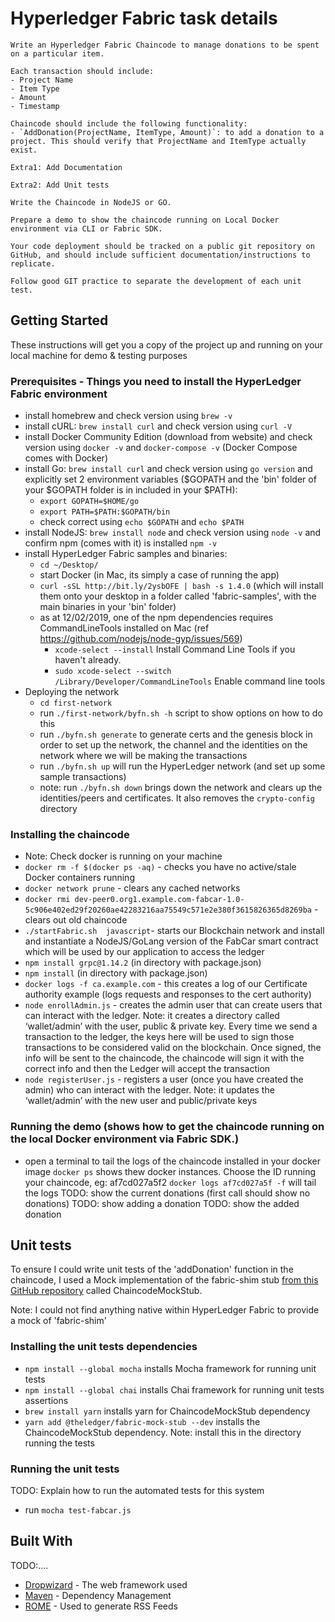 # Hyperledger Fabric task details

```
Write an Hyperledger Fabric Chaincode to manage donations to be spent on a particular item.

Each transaction should include:
- Project Name
- Item Type
- Amount
- Timestamp

Chaincode should include the following functionality:
- `AddDonation(ProjectName, ItemType, Amount)`: to add a donation to a project. This should verify that ProjectName and ItemType actually exist.

Extra1: Add Documentation

Extra2: Add Unit tests

Write the Chaincode in NodeJS or GO.

Prepare a demo to show the chaincode running on Local Docker environment via CLI or Fabric SDK.
    
Your code deployment should be tracked on a public git repository on GitHub, and should include sufficient documentation/instructions to replicate. 

Follow good GIT practice to separate the development of each unit test.
```

## Getting Started

These instructions will get you a copy of the project up and running on your local machine for demo & testing purposes

### Prerequisites - Things you need to install the HyperLedger Fabric environment

- install homebrew and check version using `brew -v`
- install cURL: `brew install curl` and check version using `curl -V`
- install Docker Community Edition (download from website) and check version using `docker -v` and `docker-compose -v` (Docker Compose comes with Docker)
- install Go: `brew install curl` and check version using `go version` and explicitly set 2 environment variables ($GOPATH and the 'bin' folder of your $GOPATH folder is in included in your $PATH):
    - `export GOPATH=$HOME/go`
    - `export PATH=$PATH:$GOPATH/bin`
    - check correct using `echo $GOPATH` and `echo $PATH`
- install NodeJS: `brew install node` and check version using `node -v` and confirm npm (comes with it) is installed `npm -v`
- install HyperLedger Fabric samples and binaries:
    - `cd ~/Desktop/` 
    - start Docker (in Mac, its simply a case of running the app)
    - `curl -sSL http://bit.ly/2ysbOFE | bash -s 1.4.0` (which will install them onto your desktop in a folder called 'fabric-samples', with the main binaries in your 'bin' folder)
    - as at 12/02/2019, one of the npm dependencies requires CommandLineTools installed on Mac (ref https://github.com/nodejs/node-gyp/issues/569)
        - `xcode-select --install` Install Command Line Tools if you haven't already.
        - `sudo xcode-select --switch /Library/Developer/CommandLineTools` Enable command line tools
- Deploying the network
    - `cd first-network`
    - run `./first-network/byfn.sh -h` script to show options on how to do this
    - run `./byfn.sh generate` to generate certs and the genesis block  in order to set up the network, the channel and the identities on the network where we will be making the transactions
    - run  `./byfn.sh up` will run the HyperLedger network (and set up some sample transactions)
    - note: run `./byfn.sh down` brings down the network and clears up the identities/peers and certificates. It also removes the `crypto-config` directory

### Installing the chaincode
- Note: Check docker is running on your machine
- `docker rm -f $(docker ps -aq)` - checks you have no active/stale Docker containers running
- `docker network prune` - clears any cached networks
- `docker rmi dev-peer0.org1.example.com-fabcar-1.0-5c906e402ed29f20260ae42283216aa75549c571e2e380f3615826365d8269ba` - clears out old chaincode
- `./startFabric.sh  javascript`- starts our Blockchain network and install and instantiate a NodeJS/GoLang version of the FabCar smart contract which will be used by our application to access the ledger
- `npm install grpc@1.14.2`  (in directory with package.json)
- `npm install` (in directory with package.json)
- `docker logs -f ca.example.com` - this creates a log of our Certificate authority example (logs requests and responses to the cert authority)
- `node enrollAdmin.js` - creates the admin user that can create users that can interact with the ledger. Note: it creates a directory called ‘wallet/admin’ with the user, public & private key. Every time we send a transaction to the ledger, the keys here will be used to sign those transactions to be considered valid on the blockchain. Once signed, the info will be sent to the chaincode, the chaincode will sign it with the correct info and then the Ledger will accept the transaction
- `node registerUser.js` - registers a user (once you have created the admin) who can interact with the ledger. Note: it updates the ‘wallet/admin’  with the new user and public/private keys

### Running the demo (shows how to get the chaincode running on the local Docker environment via Fabric SDK.)
- open a terminal to tail the logs of the chaincode installed in your docker image
    `docker ps` shows thew docker instances. Choose the ID running your chaincode, eg: af7cd027a5f2
    `docker logs af7cd027a5f -f` will tail the logs
TODO: show the current donations (first call should show no donations)
TODO: show adding a donation
TODO: show the added donation

## Unit tests
To ensure I could write unit tests of the 'addDonation' function in the chaincode, I used a Mock implementation of the 
fabric-shim stub [from this GitHub repository](https://github.com/wearetheledger/fabric-mock-stub) called ChaincodeMockStub.

Note: I could not find anything native within HyperLedger Fabric to provide a mock of 'fabric-shim'

### Installing the unit tests dependencies
- `npm install --global mocha` installs Mocha framework for running unit tests
- `npm install --global chai` installs Chai framework for running unit tests assertions
- `brew install yarn` installs yarn for ChaincodeMockStub dependency
- `yarn add @theledger/fabric-mock-stub --dev` installs the ChaincodeMockStub dependency. Note: install this in the directory running the tests

### Running the unit tests
TODO: Explain how to run the automated tests for this system
- run `mocha test-fabcar.js`


## Built With
TODO:....
* [Dropwizard](http://www.dropwizard.io/1.0.2/docs/) - The web framework used
* [Maven](https://maven.apache.org/) - Dependency Management
* [ROME](https://rometools.github.io/rome/) - Used to generate RSS Feeds

